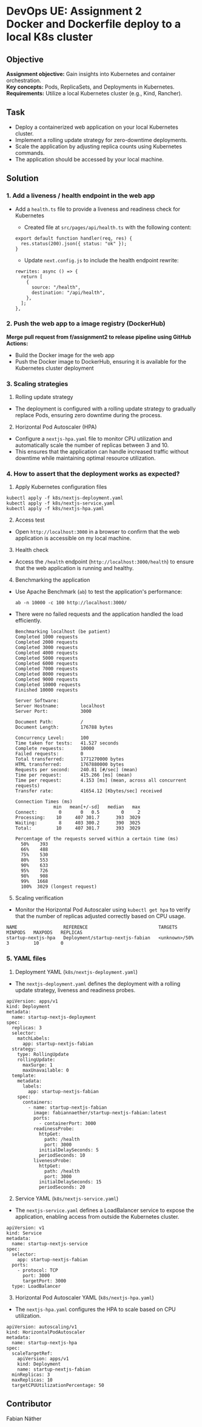 # DevOps UE: Assignment 2<br>Docker and Dockerfile deploy to a local K8s cluster

## Objective

**Assignment objective:** Gain insights into Kubernetes and container orchestration.<br>
**Key concepts:** Pods, ReplicaSets, and Deployments in Kubernetes.<br>
**Requirements:** Utilize a local Kubernetes cluster (e.g., Kind, Rancher).

## Task

- Deploy a containerized web application on your local Kubernetes cluster.
- Implement a rolling update strategy for zero-downtime deployments.
- Scale the application by adjusting replica counts using Kubernetes commands.
- The application should be accessed by your local machine.

## Solution

### 1. Add a liveness / health endpoint in the web app

- Add a `health.ts` file to provide a liveness and readiness check for Kubernetes

  - Created file at `src/pages/api/health.ts` with the following content:

  ```
  export default function handler(req, res) {
    res.status(200).json({ status: "ok" });
  }
  ```

  - Update `next.config.js` to include the health endpoint rewrite:

  ```
  rewrites: async () => {
    return [
      {
        source: "/health",
        destination: "/api/health",
      },
    ];
  },
  ```

### 2. Push the web app to a image registry (DockerHub)

**Merge pull request from f/assignment2 to release pipeline using GitHub Actions:**

- Build the Docker image for the web app
- Push the Docker image to DockerHub, ensuring it is available for the Kubernetes cluster deployment

### 3. Scaling strategies

1. Rolling update strategy

- The deployment is configured with a rolling update strategy to gradually replace Pods, ensuring zero downtime during the process.

2. Horizontal Pod Autoscaler (HPA)

- Configure a `nextjs-hpa.yaml` file to monitor CPU utilization and automatically scale the number of replicas between 3 and 10.
- This ensures that the application can handle increased traffic without downtime while maintaining optimal resource utilization.

### 4. How to assert that the deployment works as expected?

1. Apply Kubernetes configuration files

```
kubectl apply -f k8s/nextjs-deployment.yaml
kubectl apply -f k8s/nextjs-service.yaml
kubectl apply -f k8s/nextjs-hpa.yaml
```

2. Access test

- Open `http://localhost:3000` in a browser to confirm that the web application is accessible on my local machine.

3. Health check

- Access the `/health` endpoint (`http://localhost:3000/health`) to ensure that the web application is running and healthy.

4. Benchmarking the application

- Use Apache Benchmark (`ab`) to test the application's performance:
  ```
  ab -n 10000 -c 100 http://localhost:3000/
  ```
- There were no failed requests and the application handled the load efficiently.

  ```
  Benchmarking localhost (be patient)
  Completed 1000 requests
  Completed 2000 requests
  Completed 3000 requests
  Completed 4000 requests
  Completed 5000 requests
  Completed 6000 requests
  Completed 7000 requests
  Completed 8000 requests
  Completed 9000 requests
  Completed 10000 requests
  Finished 10000 requests

  Server Software:
  Server Hostname:        localhost
  Server Port:            3000

  Document Path:          /
  Document Length:        176788 bytes

  Concurrency Level:      100
  Time taken for tests:   41.527 seconds
  Complete requests:      10000
  Failed requests:        0
  Total transferred:      1771270000 bytes
  HTML transferred:       1767880000 bytes
  Requests per second:    240.81 [#/sec] (mean)
  Time per request:       415.266 [ms] (mean)
  Time per request:       4.153 [ms] (mean, across all concurrent requests)
  Transfer rate:          41654.12 [Kbytes/sec] received

  Connection Times (ms)
                min   mean[+/-sd]   median   max
  Connect:        0       0   0.5        0     2
  Processing:    10     407 301.7      393  3029
  Waiting:        8     403 300.2      390  3025
  Total:         10     407 301.7      393  3029

  Percentage of the requests served within a certain time (ms)
    50%    393
    66%    488
    75%    530
    80%    553
    90%    633
    95%    726
    98%    908
    99%   1668
    100%  3029 (longest request)
  ```

5. Scaling verification

- Monitor the Horizontal Pod Autoscaler using `kubectl get hpa` to verify that the number of replicas adjusted correctly based on CPU usage.

```
NAME                 REFERENCE                          TARGETS         MINPODS   MAXPODS   REPLICAS
startup-nextjs-hpa   Deployment/startup-nextjs-fabian   <unknown>/50%   3         10        0
```

### 5. YAML files

1. Deployment YAML (`k8s/nextjs-deployment.yaml`)

- The `nextjs-deployment.yaml` defines the deployment with a rolling update strategy, liveness and readiness probes.

```
apiVersion: apps/v1
kind: Deployment
metadata:
  name: startup-nextjs-deployment
spec:
  replicas: 3
  selector:
    matchLabels:
      app: startup-nextjs-fabian
  strategy:
    type: RollingUpdate
    rollingUpdate:
      maxSurge: 1
      maxUnavailable: 0
  template:
    metadata:
      labels:
        app: startup-nextjs-fabian
    spec:
      containers:
        - name: startup-nextjs-fabian
          image: fabiannaether/startup-nextjs-fabian:latest
          ports:
            - containerPort: 3000
          readinessProbe:
            httpGet:
              path: /health
              port: 3000
            initialDelaySeconds: 5
            periodSeconds: 10
          livenessProbe:
            httpGet:
              path: /health
              port: 3000
            initialDelaySeconds: 15
            periodSeconds: 20
```

2. Service YAML (`k8s/nextjs-service.yaml`)

- The `nextjs-service.yaml` defines a LoadBalancer service to expose the application, enabling access from outside the Kubernetes cluster.

```
apiVersion: v1
kind: Service
metadata:
  name: startup-nextjs-service
spec:
  selector:
    app: startup-nextjs-fabian
  ports:
    - protocol: TCP
      port: 3000
      targetPort: 3000
  type: LoadBalancer
```

3. Horizontal Pod Autoscaler YAML (`k8s/nextjs-hpa.yaml`)

- The `nextjs-hpa.yaml` configures the HPA to scale based on CPU utilization.

```
apiVersion: autoscaling/v1
kind: HorizontalPodAutoscaler
metadata:
  name: startup-nextjs-hpa
spec:
  scaleTargetRef:
    apiVersion: apps/v1
    kind: Deployment
    name: startup-nextjs-fabian
  minReplicas: 3
  maxReplicas: 10
  targetCPUUtilizationPercentage: 50
```

## Contributor

Fabian Näther

